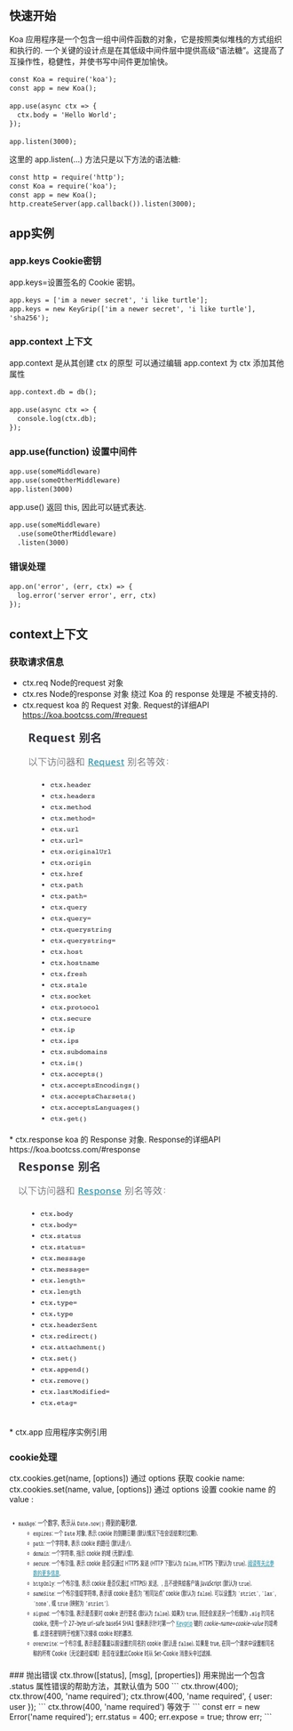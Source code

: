 ## 快速开始
Koa 应用程序是一个包含一组中间件函数的对象，它是按照类似堆栈的方式组织和执行的.
一个关键的设计点是在其低级中间件层中提供高级“语法糖”。这提高了互操作性，稳健性，并使书写中间件更加愉快。
```
const Koa = require('koa');
const app = new Koa();

app.use(async ctx => {
  ctx.body = 'Hello World';
});

app.listen(3000);
```
这里的 app.listen(...) 方法只是以下方法的语法糖:
```
const http = require('http');
const Koa = require('koa');
const app = new Koa();
http.createServer(app.callback()).listen(3000);
```
## app实例
### app.keys Cookie密钥
app.keys=设置签名的 Cookie 密钥。
```
app.keys = ['im a newer secret', 'i like turtle'];
app.keys = new KeyGrip(['im a newer secret', 'i like turtle'], 'sha256');
```
### app.context 上下文
app.context 是从其创建 ctx 的原型
可以通过编辑 app.context 为 ctx 添加其他属性
```
app.context.db = db();

app.use(async ctx => {
  console.log(ctx.db);
});
```
### app.use(function) 设置中间件
```
app.use(someMiddleware)
app.use(someOtherMiddleware)
app.listen(3000)
```
app.use() 返回 this, 因此可以链式表达.
```
app.use(someMiddleware)
  .use(someOtherMiddleware)
  .listen(3000)
```
### 错误处理
```
app.on('error', (err, ctx) => {
  log.error('server error', err, ctx)
});
```

## context上下文

### 获取请求信息
* ctx.req   Node的request 对象
* ctx.res   Node的response 对象 绕过 Koa 的 response 处理是 不被支持的.
* ctx.request  koa 的 Request 对象.
Request的详细API https://koa.bootcss.com/#request
<div>
  <img src="./resources/4765B5B17FE38372E53E80BEA46D3EC8.jpg" width="416" height="727">
</div>
* ctx.response  koa 的 Response 对象.
Response的详细API https://koa.bootcss.com/#response
<div>
  <img src="./resources/1A34DC565B8DB747E90C532768DD9C12.jpg" width="371" height="486">
</div>
* ctx.app  应用程序实例引用

### cookie处理
ctx.cookies.get(name, [options])  通过 options 获取 cookie name:
ctx.cookies.set(name, value, [options])  通过 options 设置 cookie name 的 value :
<div>
  <img src="./resources/C23D02B78FE6BF388968B3B76412DA0C.jpg" width="765" height="280">
</div>
### 抛出错误
ctx.throw([status], [msg], [properties])
用来抛出一个包含 .status 属性错误的帮助方法，其默认值为 500
```
ctx.throw(400);
ctx.throw(400, 'name required');
ctx.throw(400, 'name required', { user: user });
```
ctx.throw(400, 'name required') 等效于
```
const err = new Error('name required');
err.status = 400;
err.expose = true;
throw err;
```



 